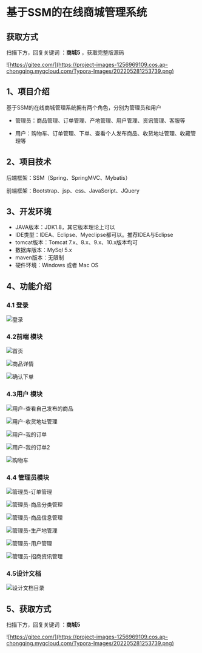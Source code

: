 # 基于SSM的在线商城管理系统

## 获取方式

扫描下方，回复关键词  ：**商城5** ，获取完整版源码

![https://gitee.com/](https://project-images-1256969109.cos.ap-chongqing.myqcloud.com/Typora-Images/202205281253739.png)

## 1、项目介绍

基于SSM的在线商城管理系统拥有两个角色，分别为管理员和用户

- 管理员：商品管理、订单管理、产地管理、用户管理、资讯管理、客服等

- 用户：购物车、订单管理、下单、查看个人发布商品、收货地址管理、收藏管理等


## 2、项目技术

后端框架：SSM（Spring、SpringMVC、Mybatis）

前端框架：Bootstrap、jsp、css、JavaScript、JQuery

## 3、开发环境

- JAVA版本：JDK1.8，其它版本理论上可以
- IDE类型：IDEA、Eclipse、Myeclipse都可以。推荐IDEA与Eclipse
- tomcat版本：Tomcat 7.x、8.x、9.x、10.x版本均可
- 数据库版本：MySql 5.x
- maven版本：无限制
- 硬件环境：Windows 或者 Mac OS


## 4、功能介绍

### 4.1 登录

![登录](https://project-images-1256969109.cos.ap-chongqing.myqcloud.com/Typora-Images/202206191305929.jpg)

### 4.2前端 模块

![首页](https://project-images-1256969109.cos.ap-chongqing.myqcloud.com/Typora-Images/202206191305046.jpg)

![商品详情](https://project-images-1256969109.cos.ap-chongqing.myqcloud.com/Typora-Images/202206191305396.jpg)

![确认下单](https://project-images-1256969109.cos.ap-chongqing.myqcloud.com/Typora-Images/202206191305889.jpg)

### 4.3用户 模块

![用户-查看自己发布的商品](https://project-images-1256969109.cos.ap-chongqing.myqcloud.com/Typora-Images/202206191305107.jpg)

![用户-收货地址管理](https://project-images-1256969109.cos.ap-chongqing.myqcloud.com/Typora-Images/202206191305331.jpg)

![用户-我的订单](https://project-images-1256969109.cos.ap-chongqing.myqcloud.com/Typora-Images/202206191305856.jpg)

![用户-我的订单2](https://project-images-1256969109.cos.ap-chongqing.myqcloud.com/Typora-Images/202206191305566.jpg)

![购物车](https://project-images-1256969109.cos.ap-chongqing.myqcloud.com/Typora-Images/202206191305714.jpg)

### 4.4 管理员模块

![管理员-订单管理](https://project-images-1256969109.cos.ap-chongqing.myqcloud.com/Typora-Images/202206191305700.jpg)

![管理员-商品分类管理](https://project-images-1256969109.cos.ap-chongqing.myqcloud.com/Typora-Images/202206191305710.jpg)

![管理员-商品信息管理](https://project-images-1256969109.cos.ap-chongqing.myqcloud.com/Typora-Images/202206191305662.jpg)

![管理员-生产地管理](https://project-images-1256969109.cos.ap-chongqing.myqcloud.com/Typora-Images/202206191306175.jpg)

![管理员-用户管理](https://project-images-1256969109.cos.ap-chongqing.myqcloud.com/Typora-Images/202206191306504.jpg)

![管理员-招商资讯管理](https://project-images-1256969109.cos.ap-chongqing.myqcloud.com/Typora-Images/202206191306783.jpg)

### 4.5设计文档

![设计文档目录](https://project-images-1256969109.cos.ap-chongqing.myqcloud.com/Typora-Images/202206191307376.jpg)

## 5、获取方式

扫描下方，回复关键词  ：**商城5**



![https://gitee.com/](https://project-images-1256969109.cos.ap-chongqing.myqcloud.com/Typora-Images/202205281253739.png)

